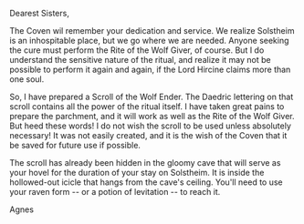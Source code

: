 Dearest Sisters,

The Coven wil remember your dedication and service. We realize Solstheim is an inhospitable place, but we go where we are needed. Anyone seeking the cure must perform the Rite of the Wolf Giver, of course. But I do understand the sensitive nature of the ritual, and realize it may not be possible to perform it again and again, if the Lord Hircine claims more than one soul.

So, I have prepared a Scroll of the Wolf Ender. The Daedric lettering on that scroll contains all the power of the ritual itself. I have taken great pains to prepare the parchment, and it will work as well as the Rite of the Wolf Giver. But heed these words! I do not wish the scroll to be used unless absolutely necessary! It was not easily created, and it is the wish of the Coven that it be saved for future use if possible.

The scroll has already been hidden in the gloomy cave that will serve as your hovel for the duration of your stay on Solstheim. It is inside the hollowed-out icicle that hangs from the cave's ceiling. You'll need to use your raven form -- or a potion of levitation -- to reach it.


Agnes
